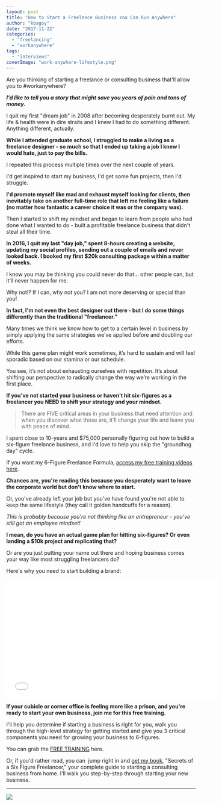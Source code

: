 ```yaml
---
layout: post
title: "How to Start a Freelance Business You Can Run Anywhere"
author: "kbagoy"
date: "2017-11-22"
categories: 
  - "freelancing"
  - "workanywhere"
tags: 
  - "interviews"
coverImage: "work-anywhere-lifestyle.png"
---
```


Are you thinking of starting a freelance or consulting business that'll allow you to #workanywhere?

**_I'd like to tell you a story that might save you years of pain and tons of money._**

I quit my first "dream job" in 2008 after becoming desperately burnt out. My life & health were in dire straits and I knew I had to do something different. Anything different, actually.

**While I attended graduate school, I struggled to make a living as a freelance designer - so much so that I ended up taking a job I knew I would hate, just to pay the bills.**

I repeated this process multiple times over the next couple of years.

I'd get inspired to start my business, I'd get some fun projects, then I'd struggle.

**I'd promote myself like mad and exhaust myself looking for clients, then inevitably take on another full-time role that left me feeling like a failure (no matter how fantastic a career choice it was or the company was).**

Then I started to shift my mindset and began to learn from people who had done what I wanted to do - built a profitable freelance business that didn't steal all their time.

**In 2016, I quit my last "day job," spent 8-hours creating a website, updating my social profiles, sending out a couple of emails and never looked back. I booked my first $20k consulting package within a matter of weeks.**

I know you may be thinking you could never do that... other people can, but it’ll never happen for me.

Why not!? If I can, why not you? I am not more deserving or special than you!

**In fact, I'm not even the best designer out there - but I do some things differently than the traditional "freelancer."**

Many times we think we know how to get to a certain level in business by simply applying the same strategies we’ve applied before and doubling our efforts.

While this game plan might work sometimes, it’s hard to sustain and will feel sporadic based on our stamina or our schedule.

You see, it’s not about exhausting ourselves with repetition. It’s about shifting our perspective to radically change the way we’re working in the first place.

**If you’ve not started your business or haven't hit six-figures as a freelancer you NEED to shift your strategy and your mindset.**

> There are FIVE critical areas in your business that need attention and when you discover what those are, it’ll change your life and leave you with peace of mind.

I spent close to 10-years and $75,000 personally figuring out how to build a six-figure freelance business, and I'd love to help you skip the "groundhog day" cycle.

If you want my 6-Figure Freelance Formula, [access my free training videos here](https://katebagoy.com/the-six-figure-formula).

**Chances are, you're reading this because you desperately want to leave the corporate world but don't know where to start.**

Or, you've already left your job but you've have found you're not able to keep the same lifestyle (they call it golden handcuffs for a reason).

_This is probably because you're not thinking like an entrepreneur - you've still got an employee mindset!_

**I mean, do you have an actual game plan for hitting six-figures? Or even landing a $10k project and replicating that?**

Or are you just putting your name out there and hoping business comes your way like most struggling freelancers do?

Here's why you need to start building a brand:

<iframe src="//www.youtube.com/embed/iKvYkoua0n4" width="560" height="315" frameborder="0" allowfullscreen="allowfullscreen"></iframe>

**If your cubicle or corner office is feeling more like a prison, and you're ready to start your own business, join me for this free training.**

I'll help you determine if starting a business is right for you, walk you through the high-level strategy for getting started and give you 3 critical components you need for growing your business to 6-figures.

You can grab the [FREE TRAINING](https://katebagoy.com/the-six-figure-formula) here.

Or, if you'd rather read, you can  jump right in and [get my book](https://go.katebagoy.com/ebook), "Secrets of a Six Figure Freelancer," your complete guide to starting a consulting business from home. I'll walk you step-by-step through starting your new business.

* * *

![](images/281536-Pinterest-Graphic-735x1102px-3-683x1024.jpg)
